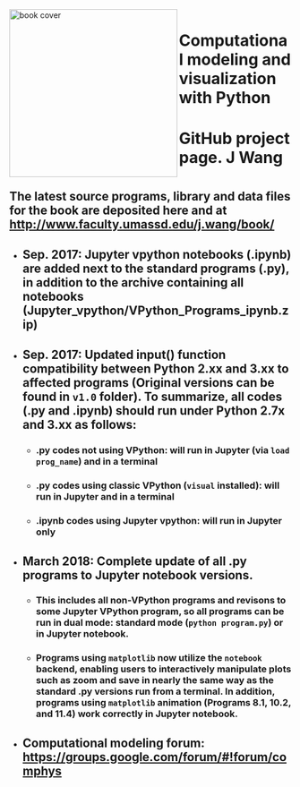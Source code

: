 <img src="http://www.faculty.umassd.edu/j.wang/book/cover1.jpg" width="300px" align="left" border="0" alt="book cover">

# Computational modeling and visualization with Python
# GitHub project page. J Wang
#
## The latest source programs, library and data files for the book are deposited here and at http://www.faculty.umassd.edu/j.wang/book/
- ## Sep. 2017: Jupyter vpython notebooks (.ipynb) are added next to the standard programs (.py), in addition to the archive containing all  notebooks (Jupyter_vpython/VPython_Programs_ipynb.zip)
- ## Sep. 2017: Updated input() function compatibility between Python 2.xx and 3.xx to affected programs (Original versions can be found in `v1.0` folder). To summarize, all codes (.py and .ipynb) should run under Python 2.7x and 3.xx as follows: 
  - ### .py codes not using VPython: will run in Jupyter (via `load prog_name`) and in a terminal
  - ### .py codes using classic VPython (`visual` installed): will run in Jupyter and in a terminal
  - ### .ipynb codes using Jupyter vpython: will run in Jupyter only 
- ## March 2018: Complete update of all .py programs to Jupyter notebook versions.
  - ### This includes all non-VPython programs and revisons to some Jupyter VPython program, so all programs can be run in dual mode: standard mode (`python program.py`) or in Jupyter notebook.
  - ### Programs using `matplotlib` now utilize the `notebook` backend, enabling users to interactively manipulate plots such as zoom and save in nearly the same way as the standard .py versions run from a terminal. In addition, programs using `matplotlib` animation (Programs 8.1, 10.2, and 11.4) work correctly in Jupyter notebook.
  
- ## Computational modeling forum:  https://groups.google.com/forum/#!forum/comphys  

